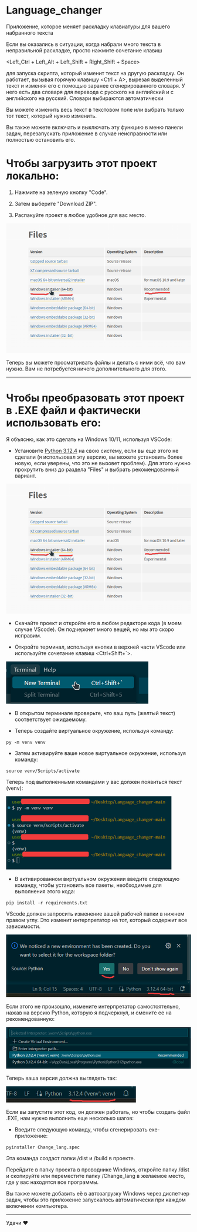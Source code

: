 # Language_changer

Приложение, которое меняет раскладку клавиатуры для вашего набранного текста

Если вы оказались в ситуации, когда набрали много текста в неправильной раскладке, просто нажмите сочетание клавиш

<Left_Ctrl + Left_Alt + Left_Shift + Right_Shift + Space>

для запуска скрипта, который изменит текст на другую раскладку. Он работает, вызывая горячую клавишу <Ctrl + A>, вырезая выделенный текст и изменяя его с помощью заранее сгенерированного словаря. У него есть два словаря для перевода с русского на английский и с английского на русский. Словари выбираются автоматически

Вы можете изменить весь текст в текстовом поле или выбрать только тот текст, который нужно изменить.

Вы также можете включать и выключать эту функцию в меню панели задач, перезапускать приложение в случае неисправности или полностью остановить его.

# Чтобы загрузить этот проект локально:

1. Нажмите на зеленую кнопку "Code".

2. Затем выберите "Download ZIP".

3. Распакуйте проект в любое удобное для вас место.

![](https://github.com/Theomur/Language_changer/blob/main/Readme%20images/Python.png)

Теперь вы можете просматривать файлы и делать с ними всё, что вам нужно. Вам не потребуется ничего дополнительного для этого.

---

# Чтобы преобразовать этот проект в .EXE файл и фактически использовать его:

 Я объясню, как это сделать на Windows 10/11, используя VSCode:

- Установите [Python 3.12.4](https://www.python.org/downloads/release/python-3124/) на свою систему, если вы еще этого не сделали (я использовал эту версию, вы можете установить более новую, если уверены, что это не вызовет проблем). Для этого нужно прокрутить вниз до раздела "Files" и выбрать рекомендованный вариант.

<img title="" src="https://github.com/Theomur/Language_changer/blob/main/Readme%20images/Python.png" alt="" width="520">

- Скачайте проект и откройте его в любом редакторе кода (в моем случае VScode). Он подчеркнет много вещей, но мы это скоро исправим.

- Откройте терминал, используя кнопки в верхней части VScode или используйте сочетание клавиш <Ctrl+Shift+`>.

![](https://github.com/Theomur/Language_changer/blob/main/Readme%20images/Terminal.png)

- В открытом терминале проверьте, что ваш путь (желтый текст) соответствует ожидаемому.

- Теперь создайте виртуальное окружение, используя команду:

```shell
py -m venv venv
```

- Затем активируйте ваше новое виртуальное окружение, используя команду:

```shell
source venv/Scripts/activate
```

Теперь под выполненными командами у вас должен появиться текст (venv):

<img title="" src="https://github.com/Theomur/Language_changer/blob/main/Readme%20images/VENV.png" alt="" width="451">

- В активированном виртуальном окружении введите следующую команду, чтобы установить все пакеты, необходимые для выполнения этого кода:

```shell
pip install -r requirements.txt
```

VScode должен запросить изменение вашей рабочей папки в нижнем правом углу. Это изменит интерпретатор на тот, который содержит все зависимости.

![](https://github.com/Theomur/Language_changer/blob/main/Readme%20images/PIP%20install.png)

Если этого не произошло, измените интерпретатор самостоятельно, нажав на версию Python, которую я подчеркнул, и смените ее на рекомендованную:

![](https://github.com/Theomur/Language_changer/blob/main/Readme%20images/PIP%20install%20but%20no.png)

Теперь ваша версия должна выглядеть так:

![](https://github.com/Theomur/Language_changer/blob/main/Readme%20images/PY%20venv.png)

Если вы запустите этот код, он должен работать, но чтобы создать файл .EXE, нам нужно выполнить еще несколько шагов:

- Введите следующую команду, чтобы сгенерировать exe-приложение:

```shell
pyinstaller Change_lang.spec
```

Эта команда создаст папки /dist и /build в проекте.

Перейдите в папку проекта в проводнике Windows, откройте папку /dist и скопируйте или переместите папку /Change_lang в желаемое место, где у вас находятся все программы.

Вы также можете добавить её в автозагрузку Windows через диспетчер задач, чтобы это приложение запускалось автоматически при каждом включении компьютера.

---

Удачи ❤️
